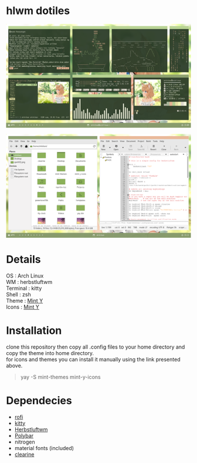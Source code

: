 # hlwm dotiles 


![enter image description here](https://github.com/shikikan-neko08/neko-hlwm-dotfiles/blob/main/screenshots/2021-12-13-130942_1366x768_scrot.png)

![enter image description here](https://github.com/shikikan-neko08/neko-hlwm-dotfiles/blob/main/screenshots/2021-12-13-131150_1366x768_scrot.png)

# Details     
OS : Arch Linux      
WM : herbstluftwm     
Terminal : kitty      
Shell : zsh     
Theme : [Mint Y](https://aur.archlinux.org/packages/mint-y-icons/)     
Icons : [Mint Y](https://aur.archlinux.org/packages/mint-themes/)
# Installation 
clone this repository then copy all .config files to your home directory and copy the theme into home directory.        
for icons and themes you can install it manually using the link presented above.      

> yay -S mint-themes mint-y-icons       

# Dependecies
 * [rofi](https://github.com/davatorium/rofi)     
 * [kitty](https://github.com/kovidgoyal/kitty)     
 * [Herbstluftwm](https://github.com/herbstluftwm/herbstluftwm)    
 * [Polybar](https://github.com/polybar/polybar)     
 * nitrogen         
 * material fonts (included)     
 * [clearine](https://github.com/okitavera/clearine)


